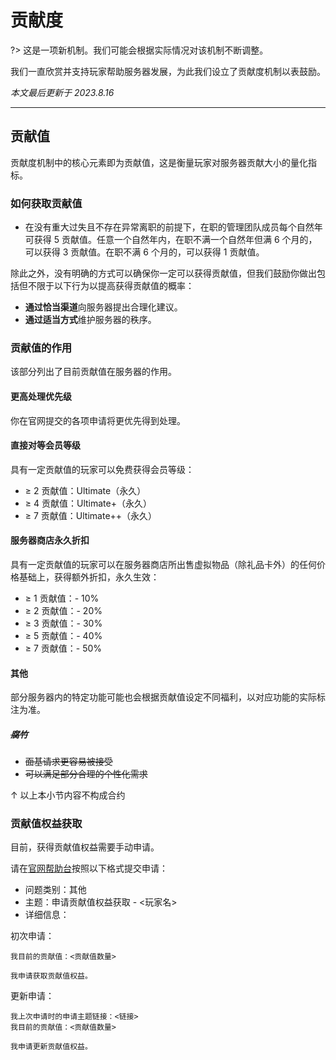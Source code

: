 # 贡献度

?> 这是一项新机制。我们可能会根据实际情况对该机制不断调整。

我们一直欣赏并支持玩家帮助服务器发展，为此我们设立了贡献度机制以表鼓励。

*本文最后更新于 2023.8.16*

----------

## 贡献值

贡献度机制中的核心元素即为贡献值，这是衡量玩家对服务器贡献大小的量化指标。

### 如何获取贡献值

- 在没有重大过失且不存在异常离职的前提下，在职的管理团队成员每个自然年可获得 5 贡献值。任意一个自然年内，在职不满一个自然年但满 6 个月的，可以获得 3 贡献值。在职不满 6 个月的，可以获得 1 贡献值。

除此之外，没有明确的方式可以确保你一定可以获得贡献值，但我们鼓励你做出包括但不限于以下行为以提高获得贡献值的概率：

- **通过恰当渠道**向服务器提出合理化建议。
- **通过适当方式**维护服务器的秩序。

### 贡献值的作用

该部分列出了目前贡献值在服务器的作用。

#### 更高处理优先级

你在官网提交的各项申请将更优先得到处理。

#### 直接对等会员等级

具有一定贡献值的玩家可以免费获得会员等级：

- ≥ 2 贡献值：Ultimate（永久）
- ≥ 4 贡献值：Ultimate+（永久）
- ≥ 7 贡献值：Ultimate++（永久）

#### 服务器商店永久折扣

具有一定贡献值的玩家可以在服务器商店所出售虚拟物品（除礼品卡外）的任何价格基础上，获得额外折扣，永久生效：

- ≥ 1 贡献值：- 10%
- ≥ 2 贡献值：- 20%
- ≥ 3 贡献值：- 30%
- ≥ 5 贡献值：- 40%
- ≥ 7 贡献值：- 50%

#### 其他

部分服务器内的特定功能可能也会根据贡献值设定不同福利，以对应功能的实际标注为准。

##### ~~腐竹~~

- ~~面基请求更容易被接受~~
- ~~可以满足部分合理的个性化需求~~

↑ 以上本小节内容不构成合约

### 贡献值权益获取

目前，获得贡献值权益需要手动申请。

请在[官网帮助台](https://usolia.net/support)按照以下格式提交申请：

- 问题类别：其他
- 主题：申请贡献值权益获取 - <玩家名>
- 详细信息：

初次申请：

```
我目前的贡献值：<贡献值数量>

我申请获取贡献值权益。
```

更新申请：

```
我上次申请时的申请主题链接：<链接>
我目前的贡献值：<贡献值数量>

我申请更新贡献值权益。
```